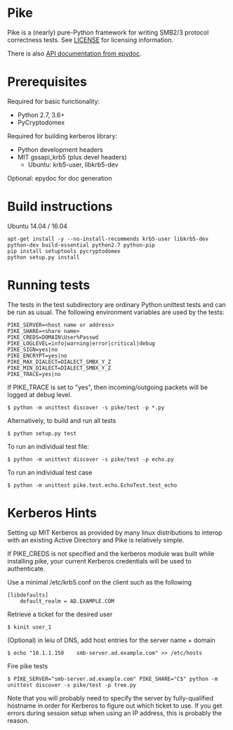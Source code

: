 Pike
====

Pike is a (nearly) pure-Python framework for writing SMB2/3 protocol correctness tests.
See [LICENSE](LICENSE) for licensing information.

There is also [API documentation from epydoc](http://emc-isilon.github.io/pike/api/index.html).

Prerequisites
=============

Required for basic functionality:
* Python 2.7, 3.6+
* PyCryptodomex

Required for building kerberos library:
* Python development headers
* MIT gssapi\_krb5 (plus devel headers)
    * Ubuntu: krb5-user, libkrb5-dev

Optional: epydoc for doc generation

Build instructions
==================

Ubuntu 14.04 / 16.04

    apt-get install -y --no-install-recommends krb5-user libkrb5-dev python-dev build-essential python2.7 python-pip
    pip install setuptools pycryptodomex
    python setup.py install

Running tests
=============

The tests in the test subdirectory are ordinary Python unittest tests and
can be run as usual.  The following environment variables are used by
the tests:

    PIKE_SERVER=<host name or address>
    PIKE_SHARE=<share name>
    PIKE_CREDS=DOMAIN\User%Passwd
    PIKE_LOGLEVEL=info|warning|error|critical|debug
    PIKE_SIGN=yes|no
    PIKE_ENCRYPT=yes|no
    PIKE_MAX_DIALECT=DIALECT_SMBX_Y_Z
    PIKE_MIN_DIALECT=DIALECT_SMBX_Y_Z
    PIKE_TRACE=yes|no

If PIKE\_TRACE is set to "yes", then incoming/outgoing packets
will be logged at debug level.

    $ python -m unittest discover -s pike/test -p *.py

Alternatively, to build and run all tests

    $ python setup.py test

To run an individual test file:

    $ python -m unittest discover -s pike/test -p echo.py

To run an individual test case

    $ python -m unittest pike.test.echo.EchoTest.test_echo

Kerberos Hints
==============

Setting up MIT Kerberos as provided by many linux distributions to interop
with an existing Active Directory and Pike is relatively simple.

If PIKE\_CREDS is not specified and the kerberos module was built while
installing pike, your current Kerberos credentials will be used to
authenticate.

Use a minimal /etc/krb5.conf on the client such as the following

    [libdefaults]
        default_realm = AD.EXAMPLE.COM

Retrieve a ticket for the desired user

    $ kinit user_1

(Optional) in leiu of DNS, add host entries for the server name + domain

    $ echo "10.1.1.150    smb-server.ad.example.com" >> /etc/hosts

Fire pike tests

    $ PIKE_SERVER="smb-server.ad.example.com" PIKE_SHARE="C$" python -m unittest discover -s pike/test -p tree.py

Note that you will probably need to specify the server by fully-qualified
hostname in order for Kerberos to figure out which ticket to use.  If you
get errors during session setup when using an IP address, this is probably
the reason.

